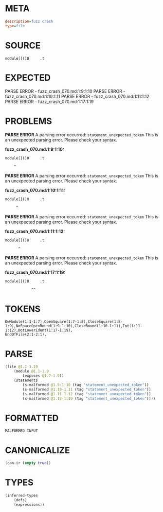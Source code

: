 # META
~~~ini
description=fuzz crash
type=file
~~~
# SOURCE
~~~roc
module[]()0     .t
~~~
# EXPECTED
PARSE ERROR - fuzz_crash_070.md:1:9:1:10
PARSE ERROR - fuzz_crash_070.md:1:10:1:11
PARSE ERROR - fuzz_crash_070.md:1:11:1:12
PARSE ERROR - fuzz_crash_070.md:1:17:1:19
# PROBLEMS
**PARSE ERROR**
A parsing error occurred: `statement_unexpected_token`
This is an unexpected parsing error. Please check your syntax.

**fuzz_crash_070.md:1:9:1:10:**
```roc
module[]()0     .t
```
        ^


**PARSE ERROR**
A parsing error occurred: `statement_unexpected_token`
This is an unexpected parsing error. Please check your syntax.

**fuzz_crash_070.md:1:10:1:11:**
```roc
module[]()0     .t
```
         ^


**PARSE ERROR**
A parsing error occurred: `statement_unexpected_token`
This is an unexpected parsing error. Please check your syntax.

**fuzz_crash_070.md:1:11:1:12:**
```roc
module[]()0     .t
```
          ^


**PARSE ERROR**
A parsing error occurred: `statement_unexpected_token`
This is an unexpected parsing error. Please check your syntax.

**fuzz_crash_070.md:1:17:1:19:**
```roc
module[]()0     .t
```
                ^^


# TOKENS
~~~zig
KwModule(1:1-1:7),OpenSquare(1:7-1:8),CloseSquare(1:8-1:9),NoSpaceOpenRound(1:9-1:10),CloseRound(1:10-1:11),Int(1:11-1:12),DotLowerIdent(1:17-1:19),
EndOfFile(2:1-2:1),
~~~
# PARSE
~~~clojure
(file @1.1-1.19
	(module @1.1-1.9
		(exposes @1.7-1.9))
	(statements
		(s-malformed @1.9-1.10 (tag "statement_unexpected_token"))
		(s-malformed @1.10-1.11 (tag "statement_unexpected_token"))
		(s-malformed @1.11-1.12 (tag "statement_unexpected_token"))
		(s-malformed @1.17-1.19 (tag "statement_unexpected_token"))))
~~~
# FORMATTED
~~~roc
MALFORMED INPUT
~~~
# CANONICALIZE
~~~clojure
(can-ir (empty true))
~~~
# TYPES
~~~clojure
(inferred-types
	(defs)
	(expressions))
~~~
